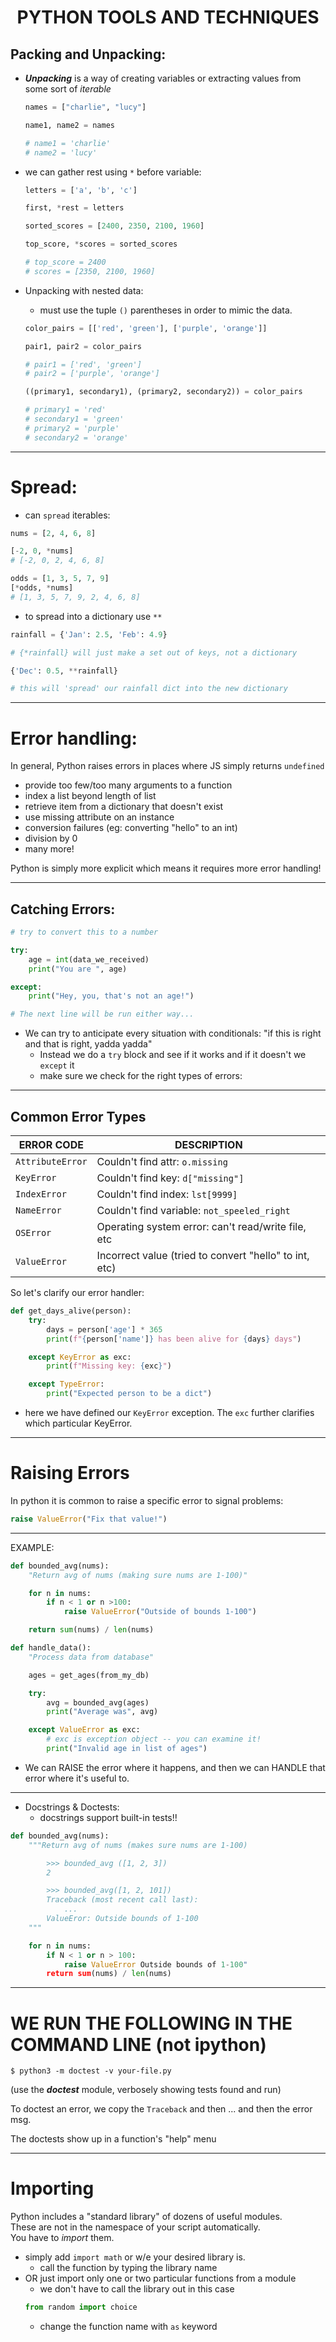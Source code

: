 # <center>PYTHON TOOLS AND TECHNIQUES</center>

## Packing and Unpacking:

-  **_Unpacking_** is a way of creating variables or extracting values from some sort of _iterable_

   ```python
   names = ["charlie", "lucy"]

   name1, name2 = names

   # name1 = 'charlie'
   # name2 = 'lucy'
   ```

-  we can gather rest using `*` before variable:

   ```py
   letters = ['a', 'b', 'c']

   first, *rest = letters
   ```

   ```py
   sorted_scores = [2400, 2350, 2100, 1960]

   top_score, *scores = sorted_scores

   # top_score = 2400
   # scores = [2350, 2100, 1960]
   ```

-  Unpacking with nested data:

   -  must use the tuple `()` parentheses in order to mimic the data.

   ```py
   color_pairs = [['red', 'green'], ['purple', 'orange']]

   pair1, pair2 = color_pairs

   # pair1 = ['red', 'green']
   # pair2 = ['purple', 'orange']

   ((primary1, secondary1), (primary2, secondary2)) = color_pairs

   # primary1 = 'red'
   # secondary1 = 'green'
   # primary2 = 'purple'
   # secondary2 = 'orange'
   ```

---

# Spread:

-  can `spread` iterables:

```py
nums = [2, 4, 6, 8]

[-2, 0, *nums]
# [-2, 0, 2, 4, 6, 8]

odds = [1, 3, 5, 7, 9]
[*odds, *nums]
# [1, 3, 5, 7, 9, 2, 4, 6, 8]
```

-  to spread into a dictionary use `**`

```py
rainfall = {'Jan': 2.5, 'Feb': 4.9}

# {*rainfall} will just make a set out of keys, not a dictionary

{'Dec': 0.5, **rainfall}

# this will 'spread' our rainfall dict into the new dictionary
```

---

# Error handling:

In general, Python raises errors in places where JS simply returns `undefined`

-  provide too few/too many arguments to a function
-  index a list beyond length of list
-  retrieve item from a dictionary that doesn't exist
-  use missing attribute on an instance
-  conversion failures (eg: converting "hello" to an int)
-  division by 0
-  many more!

Python is simply more explicit which means it requires more error handling!

---

## Catching Errors:

```py
# try to convert this to a number

try:
    age = int(data_we_received)
    print("You are ", age)

except:
    print("Hey, you, that's not an age!")

# The next line will be run either way...
```

-  We can try to anticipate every situation with conditionals: "if this is right and that is right, yadda yadda"
   -  Instead we do a `try` block and see if it works and if it doesn't we `except` it
   -  make sure we check for the right types of errors:

---

## Common Error Types

| ERROR CODE       | DESCRIPTION                                            |
| ---------------- | ------------------------------------------------------ |
| `AttributeError` | Couldn't find attr: `o.missing`                        |
| `KeyError`       | Couldn't find key: `d["missing"]`                      |
| `IndexError`     | Couldn't find index: `lst[9999]`                       |
| `NameError`      | Couldn't find variable: `not_speeled_right`            |
| `OSError`        | Operating system error: can't read/write file, etc     |
| `ValueError`     | Incorrect value (tried to convert "hello" to int, etc) |

So let's clarify our error handler:

```py
def get_days_alive(person):
    try:
        days = person['age'] * 365
        print(f"{person['name']} has been alive for {days} days")

    except KeyError as exc:
        print(f"Missing key: {exc}")

    except TypeError:
        print("Expected person to be a dict")
```

-  here we have defined our `KeyError` exception. The `exc` further clarifies which particular KeyError.

---

# Raising Errors

In python it is common to raise a specific error to signal problems:

```py
raise ValueError("Fix that value!")
```

---

EXAMPLE:

```py
def bounded_avg(nums):
    "Return avg of nums (making sure nums are 1-100)"

    for n in nums:
        if n < 1 or n >100:
            raise ValueError("Outside of bounds 1-100")

    return sum(nums) / len(nums)

def handle_data():
    "Process data from database"

    ages = get_ages(from_my_db)

    try:
        avg = bounded_avg(ages)
        print("Average was", avg)

    except ValueError as exc:
        # exc is exception object -- you can examine it!
        print("Invalid age in list of ages")
```

-  We can RAISE the error where it happens, and then we can HANDLE that error where it's useful to.

---

-  Docstrings & Doctests:
   -  docstrings support built-in tests!!

```py
def bounded_avg(nums):
    """Return avg of nums (makes sure nums are 1-100)

        >>> bounded_avg ([1, 2, 3])
        2

        >>> bounded_avg([1, 2, 101])
        Traceback (most recent call last):
            ...
        ValueEror: Outside bounds of 1-100
    """

    for n in nums:
        if N < 1 or n > 100:
            raise ValueError Outside bounds of 1-100"
        return sum(nums) / len(nums)
```

---

# WE RUN THE FOLLOWING IN THE COMMAND LINE (not ipython)

```
$ python3 -m doctest -v your-file.py
```

(use the **_doctest_** module, verbosely showing tests found and run)

To doctest an error, we copy the `Traceback` and then ... and then the error msg.

The doctests show up in a function's "help" menu

---

# Importing

Python includes a "standard library" of dozens of useful modules.  
These are not in the namespace of your script automatically.  
You have to _import_ them.

-  simply add `import math` or w/e your desired library is.
   -  call the function by typing the library name
-  OR just import only one or two particular functions from a module
   -  we don't have to call the library out in this case
   ```py
   from random import choice
   ```
   -  change the function name with `as` keyword
